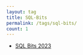 ```yaml
---
layout: tag
title: SQL-Bits
permalink: /tags/sql-bits/
count: 1
---
```


- [SQL Bits 2023](https://github.totter.pw/posts/SQLBits/)
